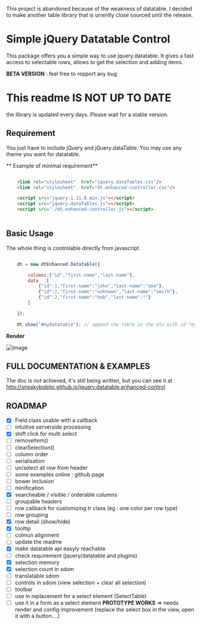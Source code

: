 This project is abandoned because of the weakness of datatable. I decided to make another table library that is urrently close sourced until the release.


Simple jQuery Datatable Control
===============================


This package offers you a simple way to use jquery.datatable. 
It gives a fast access to selectable rows, allows to get the selection and adding items.

**BETA VERSION** : feel free to repport any bug


This readme IS NOT UP TO DATE 
========================================

 the library is updated every days. Please wait for a stable version.
 
 


Requirement
-----------

You just have to include jQuery and jQuery.dataTable. 
You may use any theme you want for datatable.

** Example of minimal requirement**

```html

    <link rel="stylesheet"  href="jquery.dataTables.css"/>
    <link rel="stylesheet"  href="dt.enhanced-controller.css"/>

    <script src="jquery-1.11.0.min.js"></script>
    <script src="jquery.dataTables.js"></script>
    <script src="./dt.enhanced-controller.js"></script>
    
```

Basic Usage
-----------

The whole thing is controlable directly from javascript.


```javascript

    dt = new dtEnhanced.Datatable({

        columns:["id","first-name","last-name"],
        data  :[
            {"id":1,"first-name":"john","last-name":"doe"},
            {"id":2,"first-name":"unknown","last-name":"smith"},
            {"id":2,"first-name":"bob","last-name":""}
        ] 

    });

    dt.show("#mydatatable"); // append the table in the div with id "mydatatable"

```

**Render** 

![Image](../master/screens/readme-fig1.png?raw=true)



FULL DOCUMENTATION & EXAMPLES
-----------------------------

The doc is not achieved, it's still being written, but you can see it at : http://sneakybobito.github.io/jquery.datatable.enhanced-control



ROADMAP
-------

* [x] Field.class usable with a callback
* [ ] intuitive serverside processing
* [x] shift click for multi select
* [ ] removeItem()
* [ ] clearSelection()
* [ ] column order
* [ ] serialisation
* [ ] un/select all row from header
* [ ] some examples online : github page
* [ ] bower inclusion
* [ ] minification
* [x] searcheable / visible / orderable columns
* [ ] groupable headers
* [ ] row callback for customizing tr class (eg : one color per row type)
* [ ] row grouping
* [x] row detail (show/hide)
* [x] tooltip
* [ ] colmun alignment
* [ ] update the readme
* [x] make datatable api easyly reachable
* [ ] check requirement (jquery/datatable and plugins)
* [x] selection memory
* [x] selection count in sdom
* [ ] translatable sdom
* [ ] controls in sdom (view selection + clear all selection)
* [ ] toolbar
* [ ] use in replacement for a select element (SelectTable)
* [ ] use it in a form as a select element **PROTOTYPE WORKS** => needs render and config improvement (replace the select box in the view, open it with a button....)
